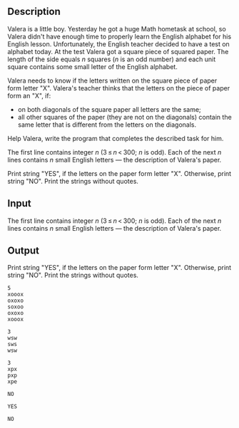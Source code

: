 ## Description

<div><p>Valera is a little boy. Yesterday he got a huge Math hometask at school, so Valera didn't have enough time to properly learn the English alphabet for his English lesson. Unfortunately, the English teacher decided to have a test on alphabet today. At the test Valera got a square piece of squared paper. The length of the side equals <span class="tex-span"><i>n</i></span> squares (<span class="tex-span"><i>n</i></span> is an odd number) and each unit square contains some small letter of the English alphabet.</p><p>Valera needs to know if the letters written on the square piece of paper form letter "<span class="tex-font-style-tt">X</span>". Valera's teacher thinks that the letters on the piece of paper form an "<span class="tex-font-style-tt">X</span>", if:</p><ul> <li> on both diagonals of the square paper all letters are the same; </li><li> all other squares of the paper (they are not on the diagonals) contain the same letter that is different from the letters on the diagonals. </li></ul><p>Help Valera, write the program that completes the described task for him.</p></div><div class="input-specification"><p>The first line contains integer <span class="tex-span"><i>n</i></span> (<span class="tex-span">3 ≤ <i>n</i> &lt; 300</span>; <span class="tex-span"><i>n</i></span> is odd). Each of the next <span class="tex-span"><i>n</i></span> lines contains <span class="tex-span"><i>n</i></span> small English letters — the description of Valera's paper.</p></div><div class="output-specification"><p>Print string "<span class="tex-font-style-tt">YES</span>", if the letters on the paper form letter "<span class="tex-font-style-tt">X</span>". Otherwise, print string "<span class="tex-font-style-tt">NO</span>". Print the strings without quotes.</p></div>

## Input

<p>The first line contains integer <span class="tex-span"><i>n</i></span> (<span class="tex-span">3 ≤ <i>n</i> &lt; 300</span>; <span class="tex-span"><i>n</i></span> is odd). Each of the next <span class="tex-span"><i>n</i></span> lines contains <span class="tex-span"><i>n</i></span> small English letters — the description of Valera's paper.</p>

## Output

<p>Print string "<span class="tex-font-style-tt">YES</span>", if the letters on the paper form letter "<span class="tex-font-style-tt">X</span>". Otherwise, print string "<span class="tex-font-style-tt">NO</span>". Print the strings without quotes.</p>





```input1
5
xooox
oxoxo
soxoo
oxoxo
xooox

```




```input2
3
wsw
sws
wsw

```




```input3
3
xpx
pxp
xpe

```




```output1
NO

```




```output2
YES

```




```output3
NO

```


